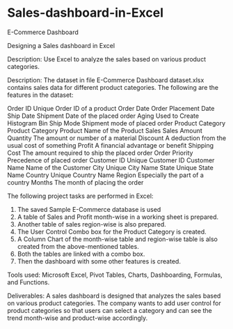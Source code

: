 # Sales-dashboard-in-Excel
E-Commerce Dashboard

Designing a Sales dashboard in Excel

Description:
Use Excel to analyze the sales based on various product categories.

Description:
The dataset in file E-Commerce Dashboard dataset.xlsx contains sales data for different product categories. The following are the features in the dataset:

Order ID	Unique Order ID of a product
Order Date	Order Placement Date
Ship Date	Shipment Date of the placed order
Aging	Used to Create Histogram Bin
Ship Mode	Shipment mode of placed order
Product Category	Product Category
Product	Name of the Product
Sales	Sales Amount
Quantity	The amount or number of a material
Discount	A deduction from the usual cost of something
Profit	A financial advantage or benefit
Shipping Cost	The amount required to ship the placed order
Order Priority	Precedence of placed order
Customer ID	Unique Customer ID
Customer Name	Name of the Customer
City	Unique City Name
State	Unique State Name
Country	Unique Country Name
Region	Especially the part of a country
Months	The month of placing the order

The following project tasks are performed in Excel:
1. The saved Sample E-Commerce database is used
2. A table of Sales and Profit month-wise in a working sheet is prepared.
3. Another table of sales region-wise is also prepared.
4. The User Control Combo box for the Product Category is created.
5. A Column Chart of the month-wise table and region-wise table is also created from the above-mentioned tables.
6. Both the tables are linked with a combo box.
7. Then the dashboard with some other features is created.

Tools used: Microsoft Excel, Pivot Tables, Charts, Dashboarding, Formulas, and Functions.

Deliverables:  A sales dashboard is designed that analyzes the sales based on various product categories. The company wants to add user control for product categories so that users can select a category and can see the trend month-wise and product-wise accordingly.
